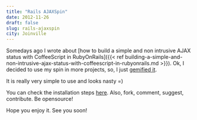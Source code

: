 ```yaml
---
title: "Rails AJAXSpin"
date: 2012-11-26
draft: false
slug: rails-ajaxspin
city: Joinville
---
```


Somedays ago I wrote about [how to build a simple and non intrusive AJAX status with CoffeeScript in RubyOnRails]({{< ref building-a-simple-and-non-intrusive-ajax-status-with-coffeescript-in-rubyonrails.md >}}). Ok, I decided to use my spin in more projects, so, I just [gemified it](https://rubygems.org/gems/ajaxspin).

It is really very simple to use and looks nasty =)

You can check the installation steps [here](https://github.com/caarlos0/ajaxspin). Also, fork, comment, suggest, contribute. Be opensource!

Hope you enjoy it. See you soon!

